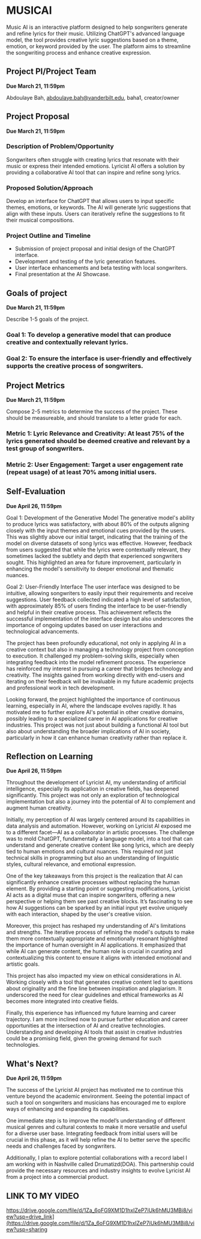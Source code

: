 # MUSICAI
Music AI is an interactive platform designed to help songwriters generate and refine lyrics for their music. Utilizing ChatGPT's advanced language model, the tool provides creative lyric suggestions based on a theme, emotion, or keyword provided by the user. The platform aims to streamline the songwriting process and enhance creative expression.

## Project PI/Project Team 
**Due March 21, 11:59pm**

Abdoulaye Bah, abdoulaye.bah@vanderbilt.edu, baha1, creator/owner

## Project Proposal 
**Due March 21, 11:59pm**

### Description of Problem/Opportunity
Songwriters often struggle with creating lyrics that resonate with their music or express their intended emotions. Lyricist AI offers a solution by providing a collaborative AI tool that can inspire and refine song lyrics.

### Proposed Solution/Approach
Develop an interface for ChatGPT that allows users to input specific themes, emotions, or keywords. The AI will generate lyric suggestions that align with these inputs. Users can iteratively refine the suggestions to fit their musical compositions.

### Project Outline and Timeline
- Submission of project proposal and initial design of the ChatGPT interface.
- Development and testing of the lyric generation features.
- User interface enhancements and beta testing with local songwriters.
- Final presentation at the AI Showcase.
## Goals of project 
**Due March 21, 11:59pm**

Describe 1-5 goals of the project. 
### Goal 1: To develop a generative model that can produce creative and contextually relevant lyrics.
### Goal 2: To ensure the interface is user-friendly and effectively supports the creative process of songwriters.

## Project Metrics 
**Due March 21, 11:59pm**

Compose 2-5 metrics to determine the success of the project. These should be measureable, and should translate to a letter grade for each. 
### Metric 1: Lyric Relevance and Creativity: At least 75% of the lyrics generated should be deemed creative and relevant by a test group of songwriters.
### Metric 2: User Engagement: Target a user engagement rate (repeat usage) of at least 70% among initial users.

## Self-Evaluation
**Due April 26, 11:59pm**

Goal 1: Development of the Generative Model
The generative model's ability to produce lyrics was satisfactory, with about 80% of the outputs aligning closely with the input themes and emotional cues provided by the users. This was slightly above our initial target, indicating that the training of the model on diverse datasets of song lyrics was effective. However, feedback from users suggested that while the lyrics were contextually relevant, they sometimes lacked the subtlety and depth that experienced songwriters sought. This highlighted an area for future improvement, particularly in enhancing the model's sensitivity to deeper emotional and thematic nuances.

Goal 2: User-Friendly Interface
The user interface was designed to be intuitive, allowing songwriters to easily input their requirements and receive suggestions. User feedback collected indicated a high level of satisfaction, with approximately 85% of users finding the interface to be user-friendly and helpful in their creative process. This achievement reflects the successful implementation of the interface design but also underscores the importance of ongoing updates based on user interactions and technological advancements.

The project has been profoundly educational, not only in applying AI in a creative context but also in managing a technology project from conception to execution. It challenged my problem-solving skills, especially when integrating feedback into the model refinement process. The experience has reinforced my interest in pursuing a career that bridges technology and creativity. The insights gained from working directly with end-users and iterating on their feedback will be invaluable in my future academic projects and professional work in tech development.

Looking forward, the project highlighted the importance of continuous learning, especially in AI, where the landscape evolves rapidly. It has motivated me to further explore AI's potential in other creative domains, possibly leading to a specialized career in AI applications for creative industries. This project was not just about building a functional AI tool but also about understanding the broader implications of AI in society, particularly in how it can enhance human creativity rather than replace it.


## Reflection on Learning
**Due April 26, 11:59pm**

Throughout the development of Lyricist AI, my understanding of artificial intelligence, especially its application in creative fields, has deepened significantly. This project was not only an exploration of technological implementation but also a journey into the potential of AI to complement and augment human creativity.

Initially, my perception of AI was largely centered around its capabilities in data analysis and automation. However, working on Lyricist AI exposed me to a different facet—AI as a collaborator in artistic processes. The challenge was to mold ChatGPT, fundamentally a language model, into a tool that can understand and generate creative content like song lyrics, which are deeply tied to human emotions and cultural nuances. This required not just technical skills in programming but also an understanding of linguistic styles, cultural relevance, and emotional expression.

One of the key takeaways from this project is the realization that AI can significantly enhance creative processes without replacing the human element. By providing a starting point or suggesting modifications, Lyricist AI acts as a digital muse that can inspire songwriters, offering a new perspective or helping them see past creative blocks. It’s fascinating to see how AI suggestions can be sparked by an initial input yet evolve uniquely with each interaction, shaped by the user's creative vision.

Moreover, this project has reshaped my understanding of AI's limitations and strengths. The iterative process of refining the model's outputs to make them more contextually appropriate and emotionally resonant highlighted the importance of human oversight in AI applications. It emphasized that while AI can generate content, the human role is crucial in curating and contextualizing this content to ensure it aligns with intended emotional and artistic goals.

This project has also impacted my view on ethical considerations in AI. Working closely with a tool that generates creative content led to questions about originality and the fine line between inspiration and plagiarism. It underscored the need for clear guidelines and ethical frameworks as AI becomes more integrated into creative fields.

Finally, this experience has influenced my future learning and career trajectory. I am more inclined now to pursue further education and career opportunities at the intersection of AI and creative technologies. Understanding and developing AI tools that assist in creative industries could be a promising field, given the growing demand for such technologies.


## What's Next?
**Due April 26, 11:59pm**

The success of the Lyricist AI project has motivated me to continue this venture beyond the academic environment. Seeing the potential impact of such a tool on songwriters and musicians has encouraged me to explore ways of enhancing and expanding its capabilities.

One immediate step is to improve the model’s understanding of different musical genres and cultural contexts to make it more versatile and useful for a diverse user base. Integrating feedback from initial users will be crucial in this phase, as it will help refine the AI to better serve the specific needs and challenges faced by songwriters.

Additionally, I plan to explore potential collaborations with a record label I am working with in Nashville called Drumatizd(DOA). This partnership could provide the necessary resources and industry insights to evolve Lyricist AI from a project into a commercial product.


## LINK TO MY VIDEO 
https://drive.google.com/file/d/1Za_6oFG9XM1D1hxIZeP7iUk6hMU3MBi8/view?usp=drive_link](https://drive.google.com/file/d/1Za_6oFG9XM1D1hxIZeP7iUk6hMU3MBi8/view?usp=sharing

